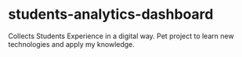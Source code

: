 # students-analytics-dashboard
Collects Students Experience in a digital way. Pet project to learn new technologies and apply my knowledge.
